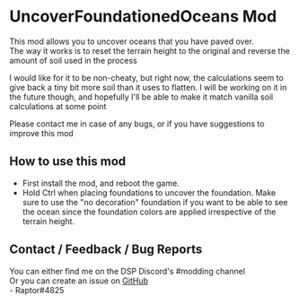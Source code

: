 # UncoverFoundationedOceans Mod
This mod allows you to uncover oceans that you have paved over.  
The way it works is to reset the terrain height to the original and reverse the amount of soil used in the process  

I would like for it to be non-cheaty, but right now, the calculations seem to give back a tiny bit more soil than it uses to flatten. I will be working on it in the future though, and hopefully I'll be able to make it match vanilla soil calculations at some point  

Please contact me in case of any bugs, or if you have suggestions to improve this mod

## How to use this mod
* First install the mod, and reboot the game.
* Hold Ctrl when placing foundations to uncover the foundation. Make sure to use the "no decoration" foundation if you want to be able to see the ocean since the foundation colors are applied irrespective of the terrain height.

## Contact / Feedback / Bug Reports
You can either find me on the DSP Discord's #modding channel  
Or you can create an issue on [GitHub](https://github.com/Velociraptor115/DSPMods)  
\- Raptor#4825